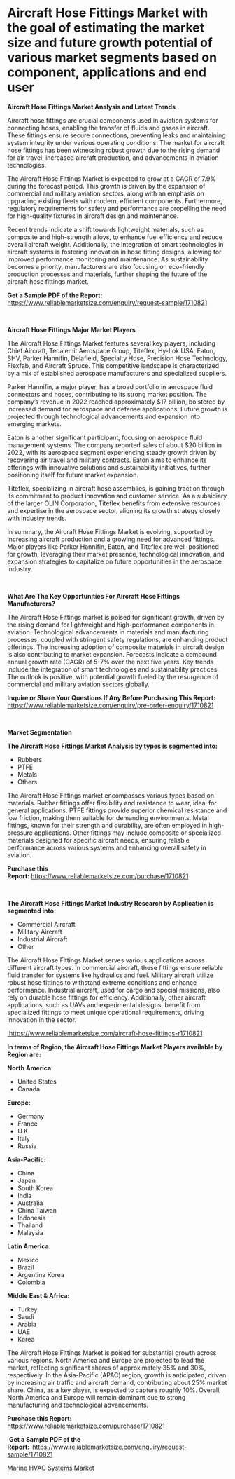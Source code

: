 <p><h1>Aircraft Hose Fittings Market with the goal of estimating the market size and future growth potential of various market segments based on component, applications and end user</h1></p><p><strong>Aircraft Hose Fittings Market Analysis and Latest Trends</strong></p>
<p><p>Aircraft hose fittings are crucial components used in aviation systems for connecting hoses, enabling the transfer of fluids and gases in aircraft. These fittings ensure secure connections, preventing leaks and maintaining system integrity under various operating conditions. The market for aircraft hose fittings has been witnessing robust growth due to the rising demand for air travel, increased aircraft production, and advancements in aviation technologies.</p><p>The Aircraft Hose Fittings Market is expected to grow at a CAGR of 7.9% during the forecast period. This growth is driven by the expansion of commercial and military aviation sectors, along with an emphasis on upgrading existing fleets with modern, efficient components. Furthermore, regulatory requirements for safety and performance are propelling the need for high-quality fixtures in aircraft design and maintenance.</p><p>Recent trends indicate a shift towards lightweight materials, such as composite and high-strength alloys, to enhance fuel efficiency and reduce overall aircraft weight. Additionally, the integration of smart technologies in aircraft systems is fostering innovation in hose fitting designs, allowing for improved performance monitoring and maintenance. As sustainability becomes a priority, manufacturers are also focusing on eco-friendly production processes and materials, further shaping the future of the aircraft hose fittings market.</p></p>
<p><strong>Get a Sample PDF of the Report:&nbsp;</strong> <a href="https://www.reliablemarketsize.com/enquiry/request-sample/1710821?utm_campaign=2233&utm_medium=2&utm_source=Github&utm_content=ia&utm_term=21022025&utm_id=aircraft-hose-fittings">https://www.reliablemarketsize.com/enquiry/request-sample/1710821</a></p>
<p>&nbsp;</p>
<p><strong>Aircraft Hose Fittings Major Market Players</strong></p>
<p><p>The Aircraft Hose Fittings Market features several key players, including Chief Aircraft, Tecalemit Aerospace Group, Titeflex, Hy-Lok USA, Eaton, SHV, Parker Hannifin, Delafield, Specialty Hose, Precision Hose Technology, Flexfab, and Aircraft Spruce. This competitive landscape is characterized by a mix of established aerospace manufacturers and specialized suppliers.</p><p>Parker Hannifin, a major player, has a broad portfolio in aerospace fluid connectors and hoses, contributing to its strong market position. The company’s revenue in 2022 reached approximately $17 billion, bolstered by increased demand for aerospace and defense applications. Future growth is projected through technological advancements and expansion into emerging markets.</p><p>Eaton is another significant participant, focusing on aerospace fluid management systems. The company reported sales of about $20 billion in 2022, with its aerospace segment experiencing steady growth driven by recovering air travel and military contracts. Eaton aims to enhance its offerings with innovative solutions and sustainability initiatives, further positioning itself for future market expansion.</p><p>Titeflex, specializing in aircraft hose assemblies, is gaining traction through its commitment to product innovation and customer service. As a subsidiary of the larger OLIN Corporation, Titeflex benefits from extensive resources and expertise in the aerospace sector, aligning its growth strategy closely with industry trends.</p><p>In summary, the Aircraft Hose Fittings Market is evolving, supported by increasing aircraft production and a growing need for advanced fittings. Major players like Parker Hannifin, Eaton, and Titeflex are well-positioned for growth, leveraging their market presence, technological innovation, and expansion strategies to capitalize on future opportunities in the aerospace industry.</p></p>
<p>&nbsp;</p>
<p><strong>What Are The Key Opportunities For Aircraft Hose Fittings Manufacturers?</strong></p>
<p><p>The Aircraft Hose Fittings market is poised for significant growth, driven by the rising demand for lightweight and high-performance components in aviation. Technological advancements in materials and manufacturing processes, coupled with stringent safety regulations, are enhancing product offerings. The increasing adoption of composite materials in aircraft design is also contributing to market expansion. Forecasts indicate a compound annual growth rate (CAGR) of 5-7% over the next five years. Key trends include the integration of smart technologies and sustainability practices. The outlook is positive, with potential growth fueled by the resurgence of commercial and military aviation sectors globally.</p></p>
<p><strong>Inquire or Share Your Questions If Any Before Purchasing This Report:</strong> <a href="https://www.reliablemarketsize.com/enquiry/pre-order-enquiry/1710821?utm_campaign=2233&utm_medium=2&utm_source=Github&utm_content=ia&utm_term=21022025&utm_id=aircraft-hose-fittings">https://www.reliablemarketsize.com/enquiry/pre-order-enquiry/1710821</a></p>
<p>&nbsp;</p>
<p><strong>Market Segmentation</strong></p>
<p><strong>The Aircraft Hose Fittings Market Analysis by types is segmented into:</strong></p>
<p><ul><li>Rubbers</li><li>PTFE</li><li>Metals</li><li>Others</li></ul></p>
<p><p>The Aircraft Hose Fittings market encompasses various types based on materials. Rubber fittings offer flexibility and resistance to wear, ideal for general applications. PTFE fittings provide superior chemical resistance and low friction, making them suitable for demanding environments. Metal fittings, known for their strength and durability, are often employed in high-pressure applications. Other fittings may include composite or specialized materials designed for specific aircraft needs, ensuring reliable performance across various systems and enhancing overall safety in aviation.</p></p>
<p><strong>Purchase this Report:&nbsp;</strong><a href="https://www.reliablemarketsize.com/purchase/1710821?utm_campaign=2233&utm_medium=2&utm_source=Github&utm_content=ia&utm_term=21022025&utm_id=aircraft-hose-fittings">https://www.reliablemarketsize.com/purchase/1710821</a></p>
<p>&nbsp;</p>
<p><strong>The Aircraft Hose Fittings Market Industry Research by Application is segmented into:</strong></p>
<p><ul><li>Commercial Aircraft</li><li>Military Aircraft</li><li>Industrial Aircraft</li><li>Other</li></ul></p>
<p><p>The Aircraft Hose Fittings Market serves various applications across different aircraft types. In commercial aircraft, these fittings ensure reliable fluid transfer for systems like hydraulics and fuel. Military aircraft utilize robust hose fittings to withstand extreme conditions and enhance performance. Industrial aircraft, used for cargo and special missions, also rely on durable hose fittings for efficiency. Additionally, other aircraft applications, such as UAVs and experimental designs, benefit from specialized fittings to meet unique operational requirements, driving innovation in the sector.</p></p>
<p><a href="https://www.reliablemarketsize.com/aircraft-hose-fittings-r1710821?utm_campaign=2233&utm_medium=2&utm_source=Github&utm_content=ia&utm_term=21022025&utm_id=aircraft-hose-fittings">&nbsp;https://www.reliablemarketsize.com/aircraft-hose-fittings-r1710821</a></p>
<p><strong>In terms of Region, the Aircraft Hose Fittings Market Players available by Region are:</strong></p>
<p>
    <p> <strong> North America: </strong>
        <ul>
            <li>United States</li>
            <li>Canada</li>
        </ul>
        </p> 
    <p> <strong> Europe: </strong>
        <ul>
            <li>Germany</li>
            <li>France</li>
            <li>U.K.</li>
            <li>Italy</li>
            <li>Russia</li>
        </ul>
        </p> 
    <p> <strong> Asia-Pacific: </strong>
        <ul>
            <li>China</li>
            <li>Japan</li>
            <li>South Korea</li>
            <li>India</li>
            <li>Australia</li>
            <li>China Taiwan</li>
            <li>Indonesia</li>
            <li>Thailand</li>
            <li>Malaysia</li>
        </ul>
        </p> 
    <p> <strong> Latin America: </strong>
        <ul>
            <li>Mexico</li>
            <li>Brazil</li>
            <li>Argentina Korea</li>
            <li>Colombia</li>
        </ul>
        </p> 
    <p> <strong> Middle East & Africa: </strong>
        <ul>
            <li>Turkey</li>
            <li>Saudi</li>
            <li>Arabia</li>
            <li>UAE</li>
            <li>Korea</li>
        </ul>
    </p>
    </p>
<p><p>The Aircraft Hose Fittings Market is poised for substantial growth across various regions. North America and Europe are projected to lead the market, reflecting significant shares of approximately 35% and 30%, respectively. In the Asia-Pacific (APAC) region, growth is anticipated, driven by increasing air traffic and aircraft demand, contributing about 25% market share. China, as a key player, is expected to capture roughly 10%. Overall, North America and Europe will remain dominant due to strong manufacturing and technological advancements.</p></p>
<p><strong>Purchase this Report: </strong><a href="https://www.reliablemarketsize.com/purchase/1710821?utm_campaign=2233&utm_medium=2&utm_source=Github&utm_content=ia&utm_term=21022025&utm_id=aircraft-hose-fittings">https://www.reliablemarketsize.com/purchase/1710821</a></p>
<p>&nbsp;<strong>Get a Sample PDF of the Report:&nbsp;&nbsp;</strong><a href="https://www.reliablemarketsize.com/enquiry/request-sample/1710821?utm_campaign=2233&utm_medium=2&utm_source=Github&utm_content=ia&utm_term=21022025&utm_id=aircraft-hose-fittings">https://www.reliablemarketsize.com/enquiry/request-sample/1710821</a></p>
<p><strong></strong></p>
<p><p><a href="https://github.com/tamiaknaub6/Market-Research-Report-List-1/blob/main/marine-hvac-systems-market.md?utm_campaign=2233&utm_medium=2&utm_source=Github&utm_content=ia&utm_term=21022025&utm_id=aircraft-hose-fittings">Marine HVAC Systems Market</a></p></p>